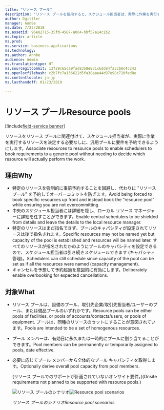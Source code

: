 ```yaml
---
title: "リソース プール"
description: "リソース プールを使用すると、スケジュール担当者は、実際に作業を実行するリソースを決定する必要なしに、汎用プールに作業を予約できます。"
author: Dgittler
manager: AnnBe
ms.date: 7/22/2018
ms.assetid: 96e82715-35fd-4587-a004-bbf57a14c1b2
ms.topic: article
ms.prod: 
ms.service: business-applications
ms.technology: 
ms.author: Annbe
audience: Admin
ms.translationtype: HT
ms.sourcegitcommit: 13f29c65ca9fad83b8e831c6dd84fa3cb0c4c243
ms.openlocfilehash: c2b7fc7a136622d5fa38aae44d97e98c720fed8e
ms.contentlocale: ja-jp
ms.lasthandoff: 01/23/2019

---
```


#  <a name="resource-pools"></a><span data-ttu-id="62b8b-103">リソース プール</span><span class="sxs-lookup"><span data-stu-id="62b8b-103">Resource pools</span></span>

[!include[field-service banner](../../../includes/field-service.md)]



<span data-ttu-id="62b8b-104">リソースをリソース プールに関連付けて、スケジュール担当者が、実際に作業を実行するリソースを決定する必要なしに、汎用プールに要件を予約できるようにします。</span><span class="sxs-lookup"><span data-stu-id="62b8b-104">Associate resources to resource pools to enable schedulers to book requirements to a generic pool without needing to decide which resource will actually perform the work.</span></span>

## <a name="why"></a><span data-ttu-id="62b8b-105">理由</span><span class="sxs-lookup"><span data-stu-id="62b8b-105">Why</span></span>

- <span data-ttu-id="62b8b-106">特定のリソースを強制的に事前予約することを回避し、代わりに "リソース プール" を予約してオーバーコミットを防ぎます。</span><span class="sxs-lookup"><span data-stu-id="62b8b-106">Avoid being forced to book specific resources up front and instead book the “resource pool” while ensuring you are not overcommitting.</span></span>
- <span data-ttu-id="62b8b-107">中央のスケジュール担当者には詳細を隠し、ローカル リソース マネージャーに詳細を任すことができます。</span><span class="sxs-lookup"><span data-stu-id="62b8b-107">Enable central schedulers to be shielded from details and leave the details to the local resource manager.</span></span>
- <span data-ttu-id="62b8b-108">特定のリソースはまだ指名できず、プールのキャパシティが設定されてリソースは後で指名されます。</span><span class="sxs-lookup"><span data-stu-id="62b8b-108">Specific resources may not be named yet but capacity of the pool is established and resources will be named later.</span></span> <span data-ttu-id="62b8b-109">すべてのリソースが指名されたかのようにプールのキャパシティを設定できるので、スケジュール担当者は引き続きスケジュールできます (キャパシティ管理)。</span><span class="sxs-lookup"><span data-stu-id="62b8b-109">Schedulers can still schedule since capacity of the pool can be set as if all the resources were named (capacity management).</span></span>
- <span data-ttu-id="62b8b-110">キャンセルを予想して予約超過を意図的に有効にします。</span><span class="sxs-lookup"><span data-stu-id="62b8b-110">Deliberately enable overbooking for expected cancellations.</span></span>

## <a name="what"></a><span data-ttu-id="62b8b-111">対象</span><span class="sxs-lookup"><span data-stu-id="62b8b-111">What</span></span>

- <span data-ttu-id="62b8b-112">リソース プールは、設備のプール、取引先企業/取引先担当者/ユーザーのプール、または備品プールのいずれかです。</span><span class="sxs-lookup"><span data-stu-id="62b8b-112">Resource pools can be either pools of facilities, or pools of accounts/contacts/users, or pools of equipment.</span></span> <span data-ttu-id="62b8b-113">プールは、同種のリソースのセットにすることが意図されています。</span><span class="sxs-lookup"><span data-stu-id="62b8b-113">Pools are intended to be a set of homogenous resources.</span></span>
- <span data-ttu-id="62b8b-114">プール メンバーは、有効日に永久または一時的にプールに割り当てることができます。</span><span class="sxs-lookup"><span data-stu-id="62b8b-114">Pool members can be permanently or temporarily assigned to pools, date effective.</span></span>
- <span data-ttu-id="62b8b-115">必要に応じてプール メンバーから全体的なプール キャパシティを取得します。</span><span class="sxs-lookup"><span data-stu-id="62b8b-115">Optionally derive overall pool capacity from pool members.</span></span> </br>

  <span data-ttu-id="62b8b-116">(リソース プールでのサポートが計画されていないオンサイト要件。)</span><span class="sxs-lookup"><span data-stu-id="62b8b-116">(Onsite requirements not planned to be supported with resource pools.)</span></span>

  <span data-ttu-id="62b8b-117">![リソース プールのシナリオ](media/ResourcePools.png "リソース プールのシナリオ")</span><span class="sxs-lookup"><span data-stu-id="62b8b-117">![Resource pool scenarios](media/ResourcePools.png "Resource pool scenarios")</span></span>
  
  <span data-ttu-id="62b8b-118">*リソース プールのシナリオ*</span><span class="sxs-lookup"><span data-stu-id="62b8b-118">*Resource pool scenarios*</span></span>

